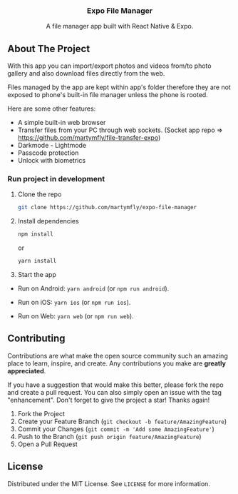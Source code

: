 <div align="center">

  <h3 align="center">Expo File Manager</h3>

  <p align="center">
    A file manager app built with React Native & Expo.
  </p>
</div>

## About The Project

With this app you can import/export photos and videos from/to photo gallery and also download files directly from the web. 

Files managed by the app are kept within app's folder therefore they are not exposed to phone's built-in file manager unless the phone is rooted.

Here are some other features:

* A simple built-in web browser
* Transfer files from your PC through web sockets. (Socket app repo => https://github.com/martymfly/file-transfer-expo)
* Darkmode - Lightmode
* Passcode protection
* Unlock with biometrics

### Run project in development

1. Clone the repo
   ```sh
   git clone https://github.com/martymfly/expo-file-manager
   ```
2. Install dependencies
   ```sh
   npm install
   ```
   or
   
   ```sh
   yarn install
   ```
3. Start the app
  - Run on Android: `yarn android` (or `npm run android`).

  - Run on iOS: `yarn ios` (or `npm run ios`).
  
  - Run on Web: `yarn web` (or `npm run web`).


## Contributing

Contributions are what make the open source community such an amazing place to learn, inspire, and create. Any contributions you make are **greatly appreciated**.

If you have a suggestion that would make this better, please fork the repo and create a pull request. You can also simply open an issue with the tag "enhancement".
Don't forget to give the project a star! Thanks again!

1. Fork the Project
2. Create your Feature Branch (`git checkout -b feature/AmazingFeature`)
3. Commit your Changes (`git commit -m 'Add some AmazingFeature'`)
4. Push to the Branch (`git push origin feature/AmazingFeature`)
5. Open a Pull Request

## License

Distributed under the MIT License. See `LICENSE` for more information.
